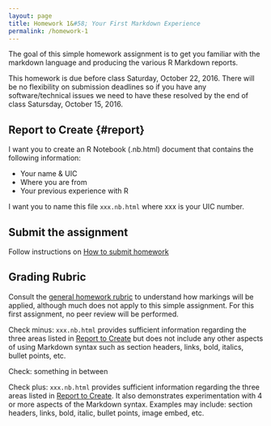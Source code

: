```yaml
---
layout: page
title: Homework 1&#58; Your First Markdown Experience
permalink: /homework-1
---
```



The goal of this simple homework assignment is to get you familiar with the markdown language and producing the various R Markdown reports.

This homework is due before class Saturday, October 22, 2016. There will be no flexibility on submission deadlines so if you have any software/technical issues we need to have these resolved by the end of class Satursday, October 15, 2016.


## Report to Create {#report}

I want you to create an R Notebook (.nb.html) document that contains the following information:

- Your name & UIC
- Where you are from
- Your previous experience with R

I want you to name this file `xxx.nb.html` where xxx is your UIC number.


## Submit the assignment

Follow instructions on [How to submit homework](how-to-submit-homework)


## Grading Rubric

Consult the [general homework rubric](homework-guidelines) to understand how markings will be applied, although much does not apply to this simple assignment. For this first assignment, no peer review will be performed.

Check minus: `xxx.nb.html` provides sufficient information regarding the three areas listed in [Report to Create](#report) but does not include any other aspects of using Markdown syntax such as section headers, links, bold, italics, bullet points, etc.

Check: something in between

Check plus: `xxx.nb.html` provides sufficient information regarding the three areas listed in [Report to Create](#report). It also demonstrates experimentation with 4 or more aspects of the Markdown syntax. Examples may include: section headers, links, bold, italic, bullet points, image embed, etc.
